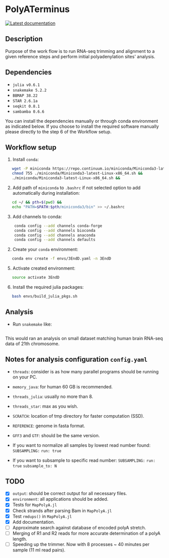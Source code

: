 # PolyATerminus
[![Latest documentation](https://img.shields.io/badge/docs-latest-blue.svg?style=flat-square)](https://polya-terminus.s3-eu-central-1.amazonaws.com/index.html)

## Description
Purpose of the work flow is to run RNA-seq trimming and alignment to a given
reference steps and perform initial polyadenylation sites' analysis.

## Dependencies

* `julia v0.6.1`
* `snakemake 5.2.2`
* `BBMAP 38.22`
* `STAR 2.6.1a`
* `seqkit 0.8.1`
* `sambamba 0.6.6`


You can install  the dependencies manually or through conda environment as
indicated below. If you choose to install the required software  manually
please directly to the step 6 of the Workflow setup.

## Workflow setup

1. Install `conda`:
```bash
   wget -P miniconda https://repo.continuum.io/miniconda/Miniconda3-latest-Linux-x86_64.sh &&
   chmod 755 ./miniconda/Miniconda3-latest-Linux-x86_64.sh &&
   ./miniconda/Miniconda3-latest-Linux-x86_64.sh &&
```

2. Add path of `miniconda` to `.bashrc` if not selected option to add automatically during installation:
```bash
   cd ~/ && pth=$(pwd) &&
   echo "PATH=$PATH:$pth/miniconda3/bin" >> ~/.bashrc
```

3. Add channels to conda:
```bash
    conda config --add channels conda-forge
    conda config --add channels bioconda
    conda config --add channels anaconda
    conda config --add channels defaults
```

2. Create your `conda` environment:
 ```bash
    conda env create -f envs/3EndD.yaml -n 3EndD
 ```

5. Activate created environment:
```bash
   source activate 3EndD
```

6. Install the required julia packages:
```bash
   bash envs/build_julia_pkgs.sh
```

## Analysis

* Run `snakemake` like:
```snakemake --configfile  config.yaml -j 24 -k -p
```
This would ran an analysis on small dataset matching human brain RNA-seq data of 21th chromosome.

## Notes for analysis configuration `config.yaml`

* `threads`: consider is as how many parallel programs should be running on your PC.
* `memory_java`: for human 60 GB is recommended.
* `threads_julia`: usually no more than 8.
* `threads_star`: max as you wish.
* `SCRATCH`: location of tmp directory for faster computation (SSD).
* `REFERENCE`: genome in fasta format.
* `GFF3` and `GTF`: should be the same version.

* If you want to normalize all samples by lowest read number found:
`SUBSAMPLING:`
    `run: true`
* If you want to subsample to specific read number:
`SUBSAMPLING:`
    `run: true`
    `subsample_to: N`

## TODO

- [x]  `output`: should be correct output for all necessary files.
- [x]  `environment`: all applications should be added.
- [x]  Tests for `MapPolyA.jl`
- [x]  Check strands after parsing Bam in `MapPolyA.jl`
- [x]  Test `rmdups()` in `MapPolyA.jl`
- [x]  Add documentation.
- [ ]  Approximate search against database of encoded polyA  stretch.
- [ ]  Merging of R1 and R2 reads for more accurate determination of a polyA length.
- [ ]  Speeding up the trimmer. Now with 8 processes ~ 40 minutes per sample (11 ml read pairs).
